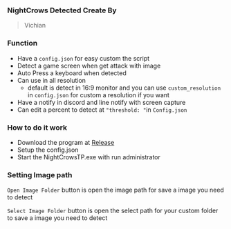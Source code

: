 ### NightCrows Detected Create By

> Vichian

### Function 

- Have a `config.json` for easy custom the script
- Detect a game screen when get attack with image
- Auto Press a keyboard when detected
- Can use in all resolution
  - default is detect in 16:9 monitor and you can use `custom_resolution` in `config.json` for custom a resolution if you want
- Have a notify in discord and line notify with screen capture
- Can edit a percent to detect at `"threshold: "`in `Config.json`

### How to do it work

- Download the program at [Release ]([[https://pages.github.com/](https://github.com/korakot14/NightCrows-Simple-Detect-when-get-Attack/releases/tag/v1.2.3)](https://github.com/korakot14/NightCrows-Simple-Detect-when-get-Attack/releases))
- Setup the config.json
- Start the NightCrowsTP.exe with run administrator

### Setting Image path
`Open Image Folder` button is open the image path for save a image you need to detect

`Select Image Folder` button is open the select path for your custom folder to save a image you need to detect

